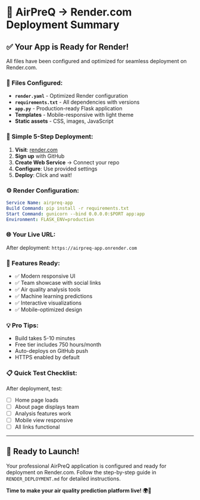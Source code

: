 # 🎯 AirPreQ → Render.com Deployment Summary

## ✅ Your App is Ready for Render!

All files have been configured and optimized for seamless deployment on Render.com.

### 📁 Files Configured:
- **`render.yaml`** - Optimized Render configuration
- **`requirements.txt`** - All dependencies with versions
- **`app.py`** - Production-ready Flask application
- **Templates** - Mobile-responsive with light theme
- **Static assets** - CSS, images, JavaScript

### 🚀 Simple 5-Step Deployment:

1. **Visit**: [render.com](https://render.com)
2. **Sign up** with GitHub
3. **Create Web Service** → Connect your repo
4. **Configure**: Use provided settings
5. **Deploy**: Click and wait!

### ⚙️ Render Configuration:
```yaml
Service Name: airpreq-app
Build Command: pip install -r requirements.txt
Start Command: gunicorn --bind 0.0.0.0:$PORT app:app
Environment: FLASK_ENV=production
```

### 🌐 Your Live URL:
After deployment: `https://airpreq-app.onrender.com`

### 📱 Features Ready:
- ✅ Modern responsive UI
- ✅ Team showcase with social links
- ✅ Air quality analysis tools
- ✅ Machine learning predictions
- ✅ Interactive visualizations
- ✅ Mobile-optimized design

### 💡 Pro Tips:
- Build takes 5-10 minutes
- Free tier includes 750 hours/month
- Auto-deploys on GitHub push
- HTTPS enabled by default

### 📋 Quick Test Checklist:
After deployment, test:
- [ ] Home page loads
- [ ] About page displays team
- [ ] Analysis features work
- [ ] Mobile view responsive
- [ ] All links functional

---

## 🎉 Ready to Launch!

Your professional AirPreQ application is configured and ready for deployment on Render.com. Follow the step-by-step guide in `RENDER_DEPLOYMENT.md` for detailed instructions.

**Time to make your air quality prediction platform live! 🌍💨**
